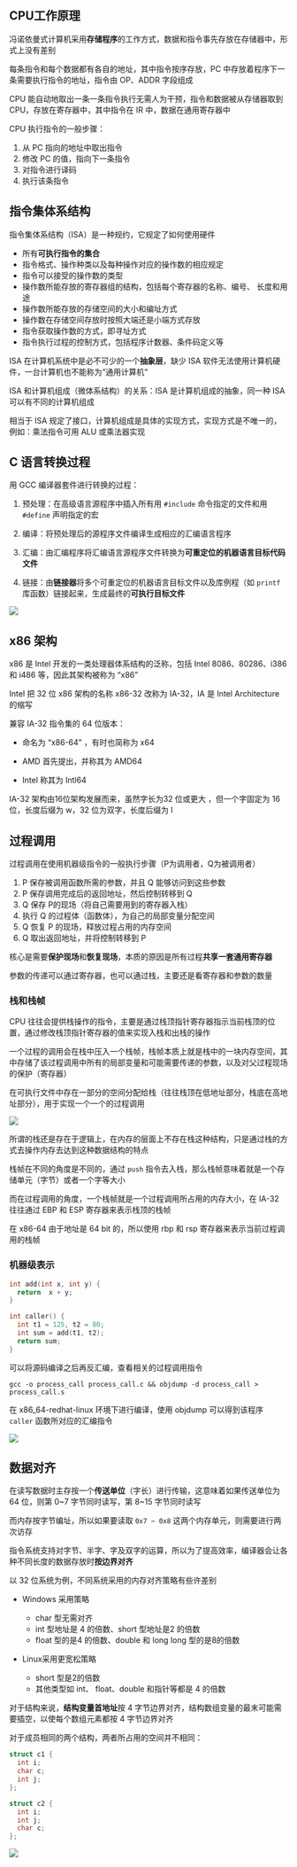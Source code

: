 ## CPU工作原理

冯诺依曼式计算机采用**存储程序**的工作方式，数据和指令事先存放在存储器中，形式上没有差别

每条指令和每个数据都有各自的地址，其中指令按序存放，PC 中存放着程序下一条需要执行指令的地址，指令由 OP、ADDR 字段组成

CPU 能自动地取出一条一条指令执行无需人为干预，指令和数据被从存储器取到 CPU，存放在寄存器中，其中指令在 IR 中，数据在通用寄存器中

CPU 执行指令的一般步骤：

1. 从 PC 指向的地址中取出指令
2. 修改 PC 的值，指向下一条指令
3. 对指令进行译码
4. 执行该条指令

## 指令集体系结构

指令集体系结构（ISA）是一种规约，它规定了如何使用硬件

- 所有**可执行指令的集合**
- 指令格式、操作种类以及每种操作对应的操作数的相应规定
- 指令可以接受的操作数的类型
- 操作数所能存放的寄存器组的结构，包括每个寄存器的名称、编号、 长度和用途
- 操作数所能存放的存储空间的大小和编址方式
- 操作数在存储空间存放时按照大端还是小端方式存放
- 指令获取操作数的方式，即寻址方式
- 指令执行过程的控制方式，包括程序计数器、条件码定义等

ISA 在计算机系统中是必不可少的一个**抽象层**，缺少 ISA 软件无法使用计算机硬件，一台计算机也不能称为“通用计算机“

ISA 和计算机组成（微体系结构）的关系：ISA 是计算机组成的抽象，同一种 ISA 可以有不同的计算机组成

相当于 ISA 规定了接口，计算机组成是具体的实现方式，实现方式是不唯一的，例如：乘法指令可用 ALU 或乘法器实现

## C 语言转换过程

用 GCC 编译器套件进行转换的过程：

1. 预处理：在高级语言源程序中插入所有用 `#include` 命令指定的文件和用 `#define` 声明指定的宏

2. 编译：将预处理后的源程序文件编译生成相应的汇编语言程序

3. 汇编：由汇编程序将汇编语言源程序文件转换为**可重定位的机器语言目标代码文件**

4. 链接：由**链接器**将多个可重定位的机器语言目标文件以及库例程（如 `printf` 库函数）链接起来，生成最终的**可执行目标文件**


![](https://oss.xiefeng.tech/images/20211026231522.png)

## x86 架构

x86 是 Intel 开发的一类处理器体系结构的泛称，包括 Intel 8086、80286、i386 和 i486 等，因此其架构被称为 “x86”

Intel 把 32 位 x86 架构的名称 x86-32 改称为 IA-32，IA 是 Intel Architecture 的缩写

兼容 IA-32 指令集的 64 位版本：

- 命名为 “x86-64” ，有时也简称为 x64

- AMD 首先提出，并称其为 AMD64
- Intel 称其为 Intl64

IA-32 架构由16位架构发展而来，虽然字长为32 位或更大 ，但一个字固定为 16 位，长度后缀为 w，32 位为双字，长度后缀为 l

## 过程调用

过程调用在使用机器级指令的一般执行步骤（P为调用者，Q为被调用者）

1. P 保存被调用函数所需的参数，并且 Q 能够访问到这些参数
2. P 保存调用完成后的返回地址，然后控制转移到 Q
3. Q 保存 P的现场（将自己需要用到的寄存器入栈）
4. 执行 Q 的过程体（函数体），为自己的局部变量分配空间
5. Q 恢复 P 的现场，释放过程占用的内存空间
6. Q 取出返回地址，并将控制转移到 P

核心是需要**保护现场**和**恢复现场**，本质的原因是所有过程**共享一套通用寄存器**

参数的传递可以通过寄存器，也可以通过栈，主要还是看寄存器和参数的数量

### 栈和栈帧

CPU 往往会提供栈操作的指令，主要是通过栈顶指针寄存器指示当前栈顶的位置，通过修改栈顶指针寄存器的值来实现入栈和出栈的操作

一个过程的调用会在栈中压入一个栈帧，栈帧本质上就是栈中的一块内存空间，其中存储了该过程调用中所有的局部变量和可能需要传递的参数，以及对父过程现场的保护（寄存器）

在可执行文件中存在一部分的空间分配给栈（往往栈顶在低地址部分，栈底在高地址部分），用于实现一个一个的过程调用

![](https://oss.xiefeng.tech/images/20211028220624.png)

所谓的栈还是存在于逻辑上，在内存的层面上不存在栈这种结构，只是通过栈的方式去操作内存去达到这种数据结构的特点

栈帧在不同的角度是不同的，通过 `push` 指令去入栈，那么栈帧意味着就是一个存储单元（字节）或者一个字等大小

而在过程调用的角度，一个栈帧就是一个过程调用所占用的内存大小，在 IA-32 往往通过 EBP 和 ESP 寄存器来表示栈顶的栈帧

在 x86-64 由于地址是 64 bit 的，所以使用 rbp 和 rsp 寄存器来表示当前过程调用的栈帧

### 机器级表示

```c
int add(int x, int y) {
  return  x + y;
}

int caller() {
  int t1 = 125, t2 = 80;
  int sum = add(t1, t2);
  return sum;
}
```

可以将源码编译之后再反汇编，查看相关的过程调用指令

```shell
gcc -o process_call process_call.c && objdump -d process_call > process_call.s
```

在 x86_64-redhat-linux 环境下进行编译，使用 objdump 可以得到该程序 `caller` 函数所对应的汇编指令

![](https://oss.xiefeng.tech/images/20211104191221.png)

## 数据对齐

在读写数据时主存按一个**传送单位**（字长）进行传输，这意味着如果传送单位为 64 位，则第 0~7 字节同时读写，第 8~15 字节同时读写

而内存按字节编址，所以如果要读取 `0x7 ~ 0x8` 这两个内存单元，则需要进行两次访存

指令系统支持对字节、半字、字及双字的运算，所以为了提高效率，编译器会让各种不同长度的数据存放时**按边界对齐**

以 32 位系统为例，不同系统采用的内存对齐策略有些许差别

- Windows 采用策略

  - char 型无需对齐
  - int 型地址是 4 的倍数、short 型地址是2 的倍数
  - float 型的是4 的倍数、double 和 long long 型的是8的倍数
- Linux采用更宽松策略
  - short 型是2的倍数
  - 其他类型如 int、 float、double 和指针等都是 4 的倍数

对于结构来说，**结构变量首地址**按 4 字节边界对齐，结构数组变量的最末可能需要插空，以使每个数组元素都按 4 字节边界对齐

对于成员相同的两个结构，两者所占用的空间并不相同：

```c
struct c1 {
  int i;
  char c;
  int j;
};

struct c2 {
  int i;
  int j;
  char c;
};
```

![](https://oss.xiefeng.tech/images/20211104193712.png)













